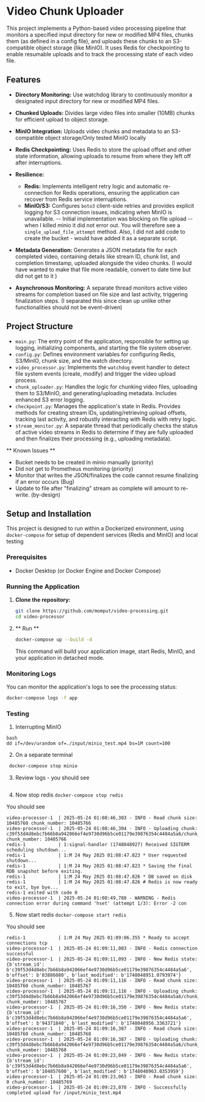 # Video Chunk Uploader

This project implements a Python-based video processing pipeline that monitors a specified input directory
for new or modified MP4 files, chunks them (as defined in a config file), and uploads these chunks to an S3-compatible object storage (like MinIO). 
It uses Redis for checkpointing to enable resumable uploads and to track the processing state of each video file.

## Features

* **Directory Monitoring:** Use watchdog library to continuously monitor a designated input directory for new or modified MP4 files.

* **Chunked Uploads:** Divides large video files into smaller (10MB) chunks for efficient upload to object storage.

* **MinIO Integration:** Uploads video chunks and metadata to an S3-compatible object storage/Only tested MinIO locally

* **Redis Checkpointing:** Uses Redis to store the upload offset and other state information, allowing uploads to resume from where they left off after interruptions.

* **Resilience:**
    * **Redis:** Implements intelligent retry logic and automatic re-connection for Redis operations, ensuring the application can recover from Redis service interruptions.
    * **MinIO/S3:** Configures `boto3` client-side retries and provides explicit logging for S3 connection issues, indicating when MinIO is unavailable. -- Initial implementation was blocking on file upload -- when I killed minio it did not error out. You will therefore see a `single_upload_file_attempt` method.  Also, I did not add code to create the bucket - would have added it as a separate script.

* **Metadata Generation:** Generates a JSON metadata file for each completed video, containing details like stream ID, chunk list, and completion timestamp, uploaded alongside the video chunks. (I would have wanted to make that file more readable, convert to date time but did not get to it
)
* **Asynchronous Monitoring:** A separate thread monitors active video streams for completion based on file size and last activity, triggering finalization steps. (I separated this since clean up unlike other functionalities should not be event-driven)

## Project Structure

* `main.py`: The entry point of the application, responsible for setting up logging, initializing components, and starting the file system observer.
* `config.py`: Defines environment variables for configuring Redis, S3/MinIO, chunk size, and the watch directory.
* `video_processor.py`: Implements the `watchdog` event handler to detect file system events (create, modify) and trigger the video upload process.
* `chunk_uploader.py`: Handles the logic for chunking video files, uploading them to S3/MinIO, and generating/uploading metadata. Includes enhanced S3 error logging.
* `checkpoint.py`: Manages the application's state in Redis. Provides methods for creating stream IDs, updating/retrieving upload offsets, tracking last activity, and robustly interacting with Redis with retry logic.
* `stream_monitor.py`: A separate thread that periodically checks the status of active video streams in Redis to determine if they are fully uploaded and then finalizes their processing (e.g., uploading metadata).

** Known Issues **
* Bucket needs to be created in minio manually (priority)
* Did not get to Prometheus monitoring (priority)
* Monitor that writes the JSON/finalizes the code cannot resume finalizing if an error occurs (Bug)
* Update to file after "finalizing" stream as complete will amount to re-write. (by-design)

## Setup and Installation

This project is designed to run within a Dockerized environment, using `docker-compose` for setup of dependent services (Redis and MinIO) and local testing

### Prerequisites

* Docker Desktop (or Docker Engine and Docker Compose)

### Running the Application

1.  **Clone the repository:**
    ```bash
    git clone https://github.com/momput/video-processing.git
    cd video-processor
    ```

2.  ** Run **
    
    ```bash
    docker-compose up --build -d
    ```
    This command will build your application image, start Redis, MinIO, and your application in detached mode.

### Monitoring Logs

You can monitor the application's logs to see the processing status:

```bash
docker-compose logs -f app
```

### Testing

1. Interrupting MinIO
```
bash
dd if=/dev/urandom of=./input/minio_test.mp4 bs=1M count=100
```

2. On a separate terminal
```bash
 docker-compose stop minio
 ```

3. Review logs - you should see
```

```

4. Now stop redis
```docker-compose stop redis```

You should see

```
video-processor-1  | 2025-05-24 01:08:46,303 - INFO - Read chunk size: 10485760 chunk_number: 10485766
video-processor-1  | 2025-05-24 01:08:46,304 - INFO - Uploading chunk: c39f53d4d8ebc7b66b8a942066ef4e9730d96b5ce01179e39876354c4484a5a6/chunk_10485766.bin chunk_number: 10485766
redis-1            | 1:signal-handler (1748048927) Received SIGTERM scheduling shutdown...
redis-1            | 1:M 24 May 2025 01:08:47.823 * User requested shutdown...
redis-1            | 1:M 24 May 2025 01:08:47.823 * Saving the final RDB snapshot before exiting.
redis-1            | 1:M 24 May 2025 01:08:47.826 * DB saved on disk
redis-1            | 1:M 24 May 2025 01:08:47.826 # Redis is now ready to exit, bye bye...
redis-1 exited with code 0
video-processor-1  | 2025-05-24 01:08:49,788 - WARNING - Redis connection error during command 'hset' (attempt 1/3): Error -2 con

```

5. Now start redis
```docker-compose start redis```

You should see
```
redis-1            | 1:M 24 May 2025 01:09:06.355 * Ready to accept connections tcp
video-processor-1  | 2025-05-24 01:09:11,003 - INFO - Redis connection successful
video-processor-1  | 2025-05-24 01:09:11,093 - INFO - New Redis state: {b'stream_id': b'c39f53d4d8ebc7b66b8a942066ef4e9730d96b5ce01179e39876354c4484a5a6', b'offset': b'83886080', b'last_modified': b'1748048951.0793974'}
video-processor-1  | 2025-05-24 01:09:11,116 - INFO - Read chunk size: 10485760 chunk_number: 10485767
video-processor-1  | 2025-05-24 01:09:11,116 - INFO - Uploading chunk: c39f53d4d8ebc7b66b8a942066ef4e9730d96b5ce01179e39876354c4484a5a6/chunk_10485767.bin chunk_number: 10485767
video-processor-1  | 2025-05-24 01:09:16,350 - INFO - New Redis state: {b'stream_id': b'c39f53d4d8ebc7b66b8a942066ef4e9730d96b5ce01179e39876354c4484a5a6', b'offset': b'94371840', b'last_modified': b'1748048956.3363721'}
video-processor-1  | 2025-05-24 01:09:16,387 - INFO - Read chunk size: 10485760 chunk_number: 10485768
video-processor-1  | 2025-05-24 01:09:16,387 - INFO - Uploading chunk: c39f53d4d8ebc7b66b8a942066ef4e9730d96b5ce01179e39876354c4484a5a6/chunk_10485768.bin chunk_number: 10485768
video-processor-1  | 2025-05-24 01:09:23,049 - INFO - New Redis state: {b'stream_id': b'c39f53d4d8ebc7b66b8a942066ef4e9730d96b5ce01179e39876354c4484a5a6', b'offset': b'104857600', b'last_modified': b'1748048963.0353959'}
video-processor-1  | 2025-05-24 01:09:23,063 - INFO - Read chunk size: 0 chunk_number: 10485769
video-processor-1  | 2025-05-24 01:09:23,070 - INFO - Successfully completed upload for /input/minio_test.mp4
```